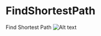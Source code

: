 # FindShortestPath
Find Shortest Path
![Alt text](https://i.stack.imgur.com/u0mFP.png?raw=true "Title")
